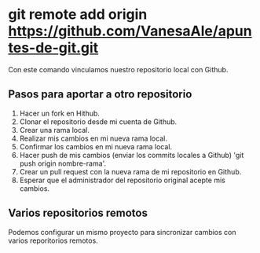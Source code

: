 # git remote add origin https://github.com/VanesaAle/apuntes-de-git.git
Con este comando vinculamos nuestro repositorio local con Github.

## Pasos para aportar a otro repositorio
1. Hacer un fork en Hithub.
2. Clonar el repositorio desde mi cuenta de Github.
3. Crear una rama local.
4. Realizar mis cambios en mi nueva rama local.
5. Confirmar los cambios en mi nueva rama local.
6. Hacer push de mis cambios (enviar los commits locales a Github) 'git push origin nombre-rama'.
7. Crear un pull request con la nueva rama de mi repositorio en Github.
8. Esperar que el administrador del repositorio original acepte mis cambios.


## Varios repositorios remotos
Podemos configurar un mismo proyecto para sincronizar cambios con varios reporitorios remotos.